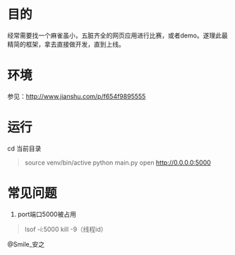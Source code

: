 # 目的
经常需要找一个麻雀虽小，五脏齐全的网页应用进行比赛，或者demo。遂理此最精简的框架，拿去直接做开发，直到上线。

# 环境
参见：http://www.jianshu.com/p/f654f9895555

# 运行
cd 当前目录
> source venv/bin/active
> python main.py
> open http://0.0.0.0:5000

# 常见问题
1. port端口5000被占用

> lsof -i:5000
> kill -9（线程id）


@Smile_安之

